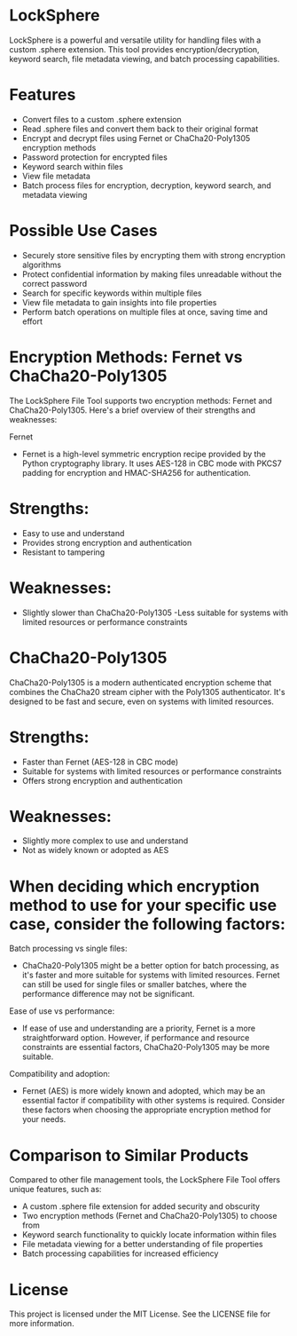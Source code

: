# LockSphere
LockSphere is a powerful and versatile utility for handling files with a custom .sphere extension. This tool provides encryption/decryption, keyword search, file metadata viewing, and batch processing capabilities.

# Features
  - Convert files to a custom .sphere extension
  - Read .sphere files and convert them back to their original format
  - Encrypt and decrypt files using Fernet or ChaCha20-Poly1305 encryption methods
  - Password protection for encrypted files
  - Keyword search within files
  - View file metadata
  - Batch process files for encryption, decryption, keyword search, and metadata viewing
  
  
 # Possible Use Cases
  - Securely store sensitive files by encrypting them with strong encryption algorithms
  - Protect confidential information by making files unreadable without the correct password
  - Search for specific keywords within multiple files
  - View file metadata to gain insights into file properties
  - Perform batch operations on multiple files at once, saving time and effort
  
  
 # Encryption Methods: Fernet vs ChaCha20-Poly1305
The LockSphere File Tool supports two encryption methods: Fernet and ChaCha20-Poly1305. Here's a brief overview of their strengths and weaknesses:

Fernet
  - Fernet is a high-level symmetric encryption recipe provided by the Python cryptography library. It uses AES-128 in CBC mode with PKCS7 padding for encryption and HMAC-SHA256 for authentication.

# Strengths:

  - Easy to use and understand
  - Provides strong encryption and authentication
  - Resistant to tampering
# Weaknesses:

  - Slightly slower than ChaCha20-Poly1305
  -Less suitable for systems with limited resources or performance constraints

# ChaCha20-Poly1305
ChaCha20-Poly1305 is a modern authenticated encryption scheme that combines the ChaCha20 stream cipher with the Poly1305 authenticator. It's designed to be fast and secure, even on systems with limited resources.

# Strengths:

  - Faster than Fernet (AES-128 in CBC mode)
  - Suitable for systems with limited resources or performance constraints
  - Offers strong encryption and authentication

# Weaknesses:

  - Slightly more complex to use and understand
  - Not as widely known or adopted as AES

# When deciding which encryption method to use for your specific use case, consider the following factors:

Batch processing vs single files: 
  - ChaCha20-Poly1305 might be a better option for batch processing, as it's faster and more suitable for systems with limited resources. Fernet can still be used for single files or smaller batches, where the performance difference may not be significant.

Ease of use vs performance: 
  - If ease of use and understanding are a priority, Fernet is a more straightforward option. However, if performance and resource constraints are essential factors, ChaCha20-Poly1305 may be more suitable.

Compatibility and adoption: 
  - Fernet (AES) is more widely known and adopted, which may be an essential factor if compatibility with other systems is required.
Consider these factors when choosing the appropriate encryption method for your needs.


# Comparison to Similar Products
  Compared to other file management tools, the LockSphere File Tool offers unique features, such as:
  - A custom .sphere file extension for added security and obscurity
  - Two encryption methods (Fernet and ChaCha20-Poly1305) to choose from
  - Keyword search functionality to quickly locate information within files
  - File metadata viewing for a better understanding of file properties
  - Batch processing capabilities for increased efficiency



# License
This project is licensed under the MIT License. See the LICENSE file for more information.

